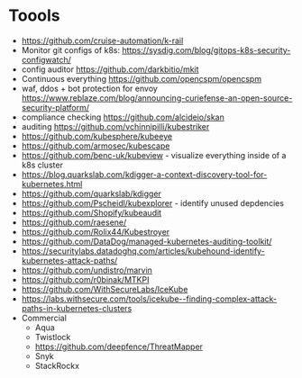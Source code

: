 # Toools

* https://github.com/cruise-automation/k-rail
* Monitor git configs of k8s: https://sysdig.com/blog/gitops-k8s-security-configwatch/
* config auditor https://github.com/darkbitio/mkit
* Continuous everything https://github.com/opencspm/opencspm
* waf, ddos + bot protection for envoy https://www.reblaze.com/blog/announcing-curiefense-an-open-source-security-platform/
* compliance checking https://github.com/alcideio/skan
* auditing https://github.com/vchinnipilli/kubestriker
* https://github.com/kubesphere/kubeeye
* https://github.com/armosec/kubescape
* https://github.com/benc-uk/kubeview - visualize everything inside of a k8s cluster
* https://blog.quarkslab.com/kdigger-a-context-discovery-tool-for-kubernetes.html
* https://github.com/quarkslab/kdigger
* https://github.com/Pscheidl/kubexplorer - identify unused depdencies
* https://github.com/Shopify/kubeaudit
* https://github.com/raesene/
* https://github.com/Rolix44/Kubestroyer
* https://github.com/DataDog/managed-kubernetes-auditing-toolkit/
* https://securitylabs.datadoghq.com/articles/kubehound-identify-kubernetes-attack-paths/
* https://github.com/undistro/marvin
* https://github.com/r0binak/MTKPI
* https://github.com/WithSecureLabs/IceKube
* https://labs.withsecure.com/tools/icekube--finding-complex-attack-paths-in-kubernetes-clusters
* Commercial
  * Aqua
  * Twistlock
  * https://github.com/deepfence/ThreatMapper
  * Snyk
  * StackRockx
